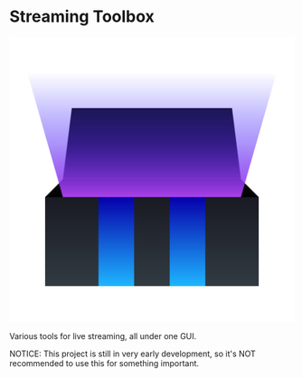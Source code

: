 # Streaming Toolbox

![Streaming Toolbox icon](resources/icon/streaming-toolbox.svg)

Various tools for live streaming, all under one GUI.

NOTICE: This project is still in very early development, so it's NOT recommended to use this for something important.
